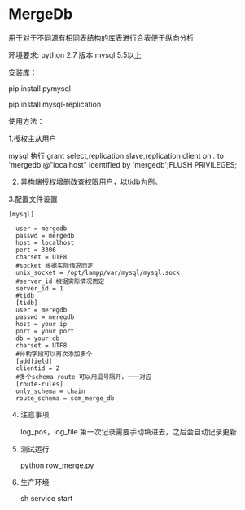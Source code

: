 # MergeDb
用于对于不同源有相同表结构的库表进行合表便于纵向分析

环境要求:
python 2.7 版本
mysql 5.5以上

安装库：

pip install pymysql

pip install mysql-replication
  
使用方法：

1.授权主从用户

mysql 执行 grant select,replication slave,replication client on *.* to 'mergedb'@"localhost" identified by 'mergedb';FLUSH PRIVILEGES;
    
2. 异构端授权增删改查权限用户，以tidb为例。
  
3.配置文件设置

    [mysql]
    
      user = mergedb
      passwd = mergedb
      host = localhost
      port = 3306
      charset = UTF8
      #socket 根据实际情况而定
      unix_socket = /opt/lampp/var/mysql/mysql.sock
      #server_id 根据实际情况而定
      server_id = 1
      #tidb 
      [tidb]
      user = meregdb
      passwd = meregdb
      host = your ip
      port = your port
      db = your db
      charset = UTF8
      #异构字段可以再次添加多个
      [addfield]
      clientid = 2
      #多个schema route 可以用逗号隔开，一一对应
      [route-rules]
      only_schema = chain
      route_schema = scm_merge_db
      
4. 注意事项

      log_pos，log_file 第一次记录需要手动填进去，之后会自动记录更新
    
5. 测试运行

      python row_merge.py
      
6. 生产环境

      sh service start


  
